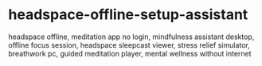 # headspace-offline-setup-assistant
headspace offline, meditation app no login, mindfulness assistant desktop, offline focus session, headspace sleepcast viewer, stress relief simulator, breathwork pc, guided meditation player, mental wellness without internet
